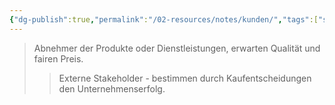 ```yaml
---
{"dg-publish":true,"permalink":"/02-resources/notes/kunden/","tags":["stakeholder/markt","BWL"],"noteIcon":"","updated":"2025-09-05T10:12:30.000+02:00"}
---
```


>Abnehmer der Produkte oder Dienstleistungen, erwarten Qualität und fairen Preis.
>>Externe Stakeholder - bestimmen durch Kaufentscheidungen den Unternehmenserfolg.